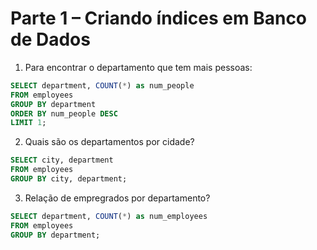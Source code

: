 # Parte 1 – Criando índices em Banco de Dados 

1. Para encontrar o departamento que tem mais pessoas:
```sql
SELECT department, COUNT(*) as num_people
FROM employees
GROUP BY department
ORDER BY num_people DESC
LIMIT 1;
```

2. Quais são os departamentos por cidade? 
```sql
SELECT city, department
FROM employees
GROUP BY city, department;

```

3. Relação de empregrados por departamento? 
```sql
SELECT department, COUNT(*) as num_employees
FROM employees
GROUP BY department;
```